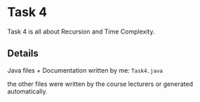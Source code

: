 # Task 4
Task 4 is all about Recursion and Time Complexity.

## Details

Java files + Documentation written by me:
`Task4.java`


the other files were written by the course lecturers or generated automatically.

